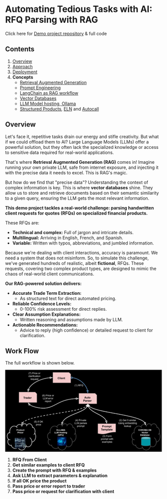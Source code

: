 # Automating Tedious Tasks with AI: RFQ Parsing with RAG

Click here for [Demo project repository](https://github.com/parrisma/rfq-rag/) & full code

## Contents

1. [Overview](#overview)
1. [Approach](./main)
1. [Deployment](./deployment)
1. **Concepts**
   - [Retrieval Augmented Generation](https://www.google.com/url?sa=E&source=gmail&q=https://www.deeplearning.ai/short-courses/building-systems-with-chatgpt/)
   - [Prompt Engineering](https://www.google.com/url?sa=E&source=gmail&q=https://platform.openai.com/docs/guides/prompt-engineering)
   - [LangChain as RAG workflow](https://www.google.com/search?q=https://python.langchain.com/docs/get_started/introduction.html)
   - [Vector Databases](https://www.google.com/url?sa=E&source=gmail&q=https://www.pinecone.io/learn/vector-database/)
   - [LLM Model hosting, Ollama](https://ollama.com/)
   - [Structured Products](https://www.investopedia.com/articles/optioninvestor/07/structured_products.asp), [ELN](https://www.investopedia.com/terms/e/equity-linkednote.asp) and [Autocall](./autocall.md)

## Overview
Let's face it, repetitive tasks drain our energy and stifle creativity. But what if we could offload them to AI? Large Language Models (LLMs) offer a powerful solution, but they often lack the specialized knowledge or access to sensitive data required for real-world applications.

That's where **Retrieval Augmented Generation (RAG)** comes in! Imagine running your own private LLM, safe from internet exposure, and injecting it with the precise data it needs to excel. This is RAG's magic.

But how do we find that "precise data"? Understanding the context of complex information is key. This is where **vector databases** shine. They allow us to store and retrieve documents based on their semantic similarity to a given query, ensuring the LLM gets the most relevant information.

**This demo project tackles a real-world challenge: parsing handwritten client requests for quotes (RFQs) on specialized financial products.**

These RFQs are:

* **Technical and complex:** Full of jargon and intricate details.
* **Multilingual:** Arriving in English, French, and Spanish.
* **Variable:** Written with typos, abbreviations, and jumbled information.

Because we're dealing with client interactions, accuracy is paramount. We need a system that does not misinform. So, to simulate this challenge, we've generated hundreds of realistic, albeit **fictional**, RFQs. These requests, covering two complex product types, are designed to mimic the chaos of real-world client communications.

**Our RAG-powered solution delivers:**

* **Accurate Trade Term Extraction:**
    * As structured text for direct automated pricing.
* **Reliable Confidence Levels:**
    * 0-100% risk assessment for direct replies.
* **Clear Assumption Explanations:**
    * Written reasoning and assumptions made by LLM.
* **Actionable Recommendations:**
    * Advice to reply (high confidence) or detailed request to client for clarification.

## Work Flow

The full workflow is shown below.

![Creation of Examples](./main/rag-full-flow.png)

1. **RFQ From Client**
1. **Get similar examples to client RFQ**
1. **Create the prompt with RFQ & examples**
1. **Ask LLM to extract parameters & explanation**
1. **If all OK price the product**
1. **Pass price or error report to trader**
1. **Pass price or request for clarification with client**